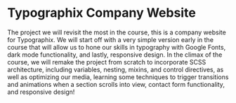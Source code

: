 # Typographix Company Website
The project we will revisit the most in the course, this is a company website for Typographix. We will start off with a very simple version early in the course that will allow us to hone our skills in typography with Google Fonts, dark mode functionality, and lastly, responsive design. In the climax of the course, we will remake the project from scratch to incorporate SCSS architecture, including variables, nesting, mixins, and control directives, as well as optimizing our media, learning some techniques to trigger transitions and animations when a section scrolls into view, contact form functionality, and responsive design!
